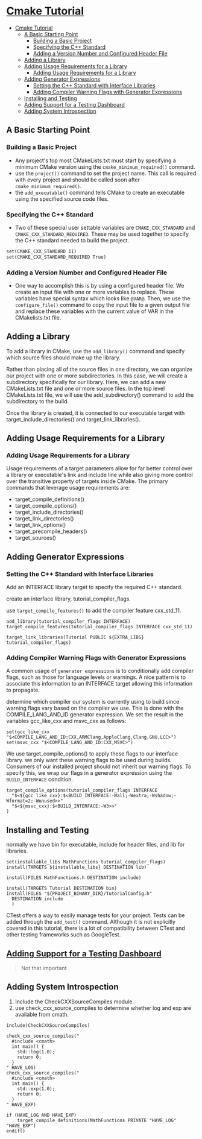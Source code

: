 # [Cmake Tutorial](https://cmake.org/cmake/help/latest/guide/tutorial/index.html)

- [Cmake Tutorial](#cmake-tutorial)
  - [A Basic Starting Point](#a-basic-starting-point)
    - [Building a Basic Project](#building-a-basic-project)
    - [Specifying the C++ Standard](#specifying-the-c-standard)
    - [Adding a Version Number and Configured Header File](#adding-a-version-number-and-configured-header-file)
  - [Adding a Library](#adding-a-library)
  - [Adding Usage Requirements for a Library](#adding-usage-requirements-for-a-library)
    - [Adding Usage Requirements for a Library](#adding-usage-requirements-for-a-library-1)
  - [Adding Generator Expressions](#adding-generator-expressions)
    - [Setting the C++ Standard with Interface Libraries](#setting-the-c-standard-with-interface-libraries)
    - [Adding Compiler Warning Flags with Generator Expressions](#adding-compiler-warning-flags-with-generator-expressions)
  - [Installing and Testing](#installing-and-testing)
  - [Adding Support for a Testing Dashboard](#adding-support-for-a-testing-dashboard)
  - [Adding System Introspection](#adding-system-introspection)


## A Basic Starting Point

### Building a Basic Project

* Any project's top most CMakeLists.txt must start by specifying a minimum CMake version using the `cmake_minimum_required()` command. 
* use the `project()` command to set the project name. This call is required with every project and should be called soon after `cmake_minimum_required()`. 
* the `add_executable()` command tells CMake to create an executable using the specified source code files.

### Specifying the C++ Standard

* Two of these special user settable variables are `CMAKE_CXX_STANDARD` and `CMAKE_CXX_STANDARD_REQUIRED`. These may be used together to specify the C++ standard needed to build the project.

```CMakeLists.txt
set(CMAKE_CXX_STANDARD 11)
set(CMAKE_CXX_STANDARD_REQUIRED True)
```

### Adding a Version Number and Configured Header File

* One way to accomplish this is by using a configured header file. We create an input file with one or more variables to replace. These variables have special syntax which looks like `@VAR@`. Then, we use the `configure_file()` command to copy the input file to a given output file and replace these variables with the current value of VAR in the CMakelists.txt file.

## Adding a Library

To add a library in CMake, use the `add_library()` command and specify which source files should make up the library.

Rather than placing all of the source files in one directory, we can organize our project with one or more subdirectories. In this case, we will create a subdirectory specifically for our library. Here, we can add a new CMakeLists.txt file and one or more source files. In the top level CMakeLists.txt file, we will use the add_subdirectory() command to add the subdirectory to the build.

Once the library is created, it is connected to our executable target with target_include_directories() and target_link_libraries().

## Adding Usage Requirements for a Library

### Adding Usage Requirements for a Library

Usage requirements of a target parameters allow for far better control over a library or executable's link and include line while also giving more control over the transitive property of targets inside CMake. The primary commands that leverage usage requirements are:

* target_compile_definitions()
* target_compile_options()
* target_include_directories()
* target_link_directories()
* target_link_options()
* target_precompile_headers()
* target_sources()

## Adding Generator Expressions

### Setting the C++ Standard with Interface Libraries

Add an INTERFACE library target to specify the required C++ standard.

create an interface library, tutorial_compiler_flags.

use `target_compile_features()` to add the compiler feature cxx_std_11.

```shell
add_library(tutorial_compiler_flags INTERFACE)
target_compile_features(tutorial_compiler_flags INTERFACE cxx_std_11)

target_link_libraries(Tutorial PUBLIC ${EXTRA_LIBS} tutorial_compiler_flags)
```

### Adding Compiler Warning Flags with Generator Expressions

A common usage of `generator expressions` is to conditionally add compiler flags, such as those for language levels or warnings. A nice pattern is to associate this information to an INTERFACE target allowing this information to propagate.

determine which compiler our system is currently using to build since warning flags vary based on the compiler we use. This is done with the COMPILE_LANG_AND_ID generator expression. We set the result in the variables gcc_like_cxx and msvc_cxx as follows:

```shell
set(gcc_like_cxx "$<COMPILE_LANG_AND_ID:CXX,ARMClang,AppleClang,Clang,GNU,LCC>")
set(msvc_cxx "$<COMPILE_LANG_AND_ID:CXX,MSVC>")
```

We use target_compile_options() to apply these flags to our interface library. we only want these warning flags to be used during builds. Consumers of our installed project should not inherit our warning flags. To specify this, we wrap our flags in a generator expression using the `BUILD_INTERFACE` condition.

```shell
target_compile_options(tutorial_compiler_flags INTERFACE
  "$<${gcc_like_cxx}:$<BUILD_INTERFACE:-Wall;-Wextra;-Wshadow;-Wformat=2;-Wunused>>"
  "$<${msvc_cxx}:$<BUILD_INTERFACE:-W3>>"
)
```

## Installing and Testing

normally we have bin for executable, include for header files, and lib for libraries.

```shell
set(installable_libs MathFunctions tutorial_compiler_flags)
install(TARGETS ${installable_libs} DESTINATION lib)

install(FILES MathFunctions.h DESTINATION include)

install(TARGETS Tutorial DESTINATION bin)
install(FILES "${PROJECT_BINARY_DIR}/TutorialConfig.h"
  DESTINATION include
  )
```

CTest offers a way to easily manage tests for your project. Tests can be added through the `add_test()` command. Although it is not explicitly covered in this tutorial, there is a lot of compatibility between CTest and other testing frameworks such as GoogleTest.

## [Adding Support for a Testing Dashboard](https://cmake.org/cmake/help/latest/guide/tutorial/Adding%20Support%20for%20a%20Testing%20Dashboard.html)

> Not that important

## Adding System Introspection

1. Include the CheckCXXSourceCompiles module.
2. use check_cxx_source_compiles to determine whether log and exp are available from cmath.

```shell
include(CheckCXXSourceCompiles)

check_cxx_source_compiles("
  #include <cmath>
  int main() {
    std::log(1.0);
    return 0;
  }
" HAVE_LOG)
check_cxx_source_compiles("
  #include <cmath>
  int main() {
    std::exp(1.0);
    return 0;
  }
" HAVE_EXP)

if (HAVE_LOG AND HAVE_EXP)
    target_compile_definitions(MathFunctions PRIVATE "HAVE_LOG" "HAVE_EXP")
endif()
```
